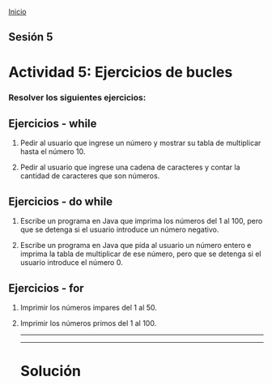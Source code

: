 <!-- No borrar o modificar -->
[Inicio](./index.md)

## Sesión 5 


<!-- Su documentación aquí -->


# Actividad 5: Ejercicios de bucles

### Resolver los siguientes ejercicios:

## Ejercicios - while

1. Pedir al usuario que ingrese un número y mostrar su tabla de multiplicar hasta el número 10.
   
2. Pedir al usuario que ingrese una cadena de caracteres y contar la cantidad de caracteres que son números.
   
## Ejercicios - do while

1. Escribe un programa en Java que imprima los números del 1 al 100, pero que se detenga si el usuario introduce un número negativo.

2. Escribe un programa en Java que pida al usuario un número entero e imprima la tabla de multiplicar de ese número, pero que se detenga si el usuario introduce el número 0.
   
## Ejercicios - for

1. Imprimir los números impares del 1 al 50.
2. Imprimir los números primos del 1 al 100.
   ____
   ____

   # Solución
   



